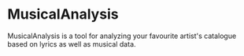 # MusicalAnalysis

MusicalAnalysis is a tool for analyzing your favourite artist's catalogue based on lyrics as well as musical data.
